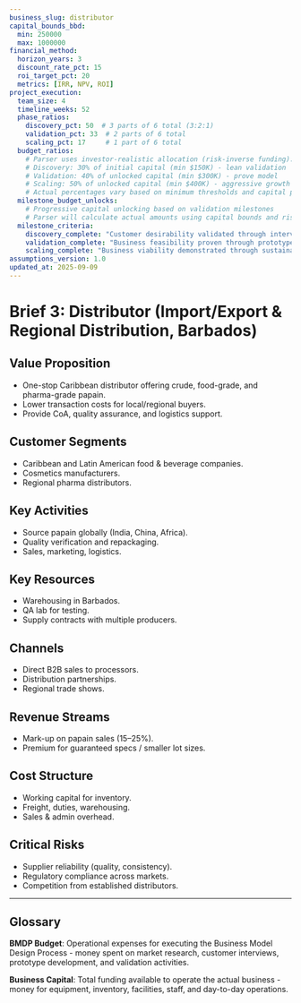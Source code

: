 ```yaml
---
business_slug: distributor
capital_bounds_bbd:
  min: 250000
  max: 1000000
financial_method:
  horizon_years: 3
  discount_rate_pct: 15
  roi_target_pct: 20
  metrics: [IRR, NPV, ROI]
project_execution:
  team_size: 4
  timeline_weeks: 52
  phase_ratios:
    discovery_pct: 50  # 3 parts of 6 total (3:2:1)
    validation_pct: 33  # 2 parts of 6 total
    scaling_pct: 17     # 1 part of 6 total
  budget_ratios:
    # Parser uses investor-realistic allocation (risk-inverse funding):
    # Discovery: 30% of initial capital (min $150K) - lean validation
    # Validation: 40% of unlocked capital (min $300K) - prove model  
    # Scaling: 50% of unlocked capital (min $400K) - aggressive growth
    # Actual percentages vary based on minimum thresholds and capital progression
  milestone_budget_unlocks:
    # Progressive capital unlocking based on validation milestones
    # Parser will calculate actual amounts using capital bounds and risk progression
  milestone_criteria:
    discovery_complete: "Customer desirability validated through interviews and market research"
    validation_complete: "Business feasibility proven through prototype testing and early sales"
    scaling_complete: "Business viability demonstrated through sustainable operations and growth"
assumptions_version: 1.0
updated_at: 2025-09-09
---
```


# **Brief 3: Distributor (Import/Export & Regional Distribution, Barbados)**

## Value Proposition

* One-stop Caribbean distributor offering crude, food-grade, and pharma-grade papain.  
* Lower transaction costs for local/regional buyers.  
* Provide CoA, quality assurance, and logistics support.

## Customer Segments

* Caribbean and Latin American food & beverage companies.  
* Cosmetics manufacturers.  
* Regional pharma distributors.

## Key Activities

* Source papain globally (India, China, Africa).  
* Quality verification and repackaging.  
* Sales, marketing, logistics.

## Key Resources

* Warehousing in Barbados.  
* QA lab for testing.  
* Supply contracts with multiple producers.

## Channels

* Direct B2B sales to processors.  
* Distribution partnerships.  
* Regional trade shows.

## Revenue Streams

* Mark-up on papain sales (15–25%).  
* Premium for guaranteed specs / smaller lot sizes.

## Cost Structure

* Working capital for inventory.  
* Freight, duties, warehousing.  
* Sales & admin overhead.

## Critical Risks

* Supplier reliability (quality, consistency).  
* Regulatory compliance across markets.  
* Competition from established distributors.

---

## Glossary

**BMDP Budget**: Operational expenses for executing the Business Model Design Process - money spent on market research, customer interviews, prototype development, and validation activities.

**Business Capital**: Total funding available to operate the actual business - money for equipment, inventory, facilities, staff, and day-to-day operations.
